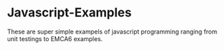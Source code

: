 # Javascript-Examples
These are super simple exampels of javascript programming ranging from unit testings to EMCA6 examples.

